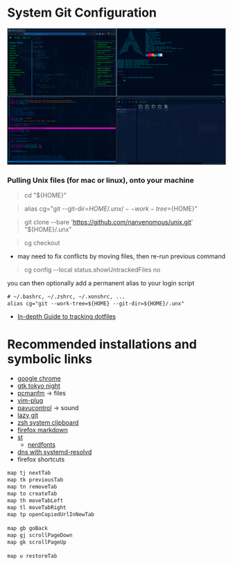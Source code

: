 # System Git Configuration

![arch system image](./.rdm/arch_config.png)

### Pulling Unix files (for mac or linux), onto your machine

> cd "${HOME}"

> alias cg="git --git-dir=${HOME}/.unx/ --work-tree=${HOME}"

> git clone --bare 'https://github.com/nanvenomous/unix.git' "${HOME}/.unx"

> cg checkout

* may need to fix conflicts by moving files, then re-run previous command

> cg config --local status.showUntrackedFiles no

you can then optionally add a permanent alias to your login script
```
# ~/.bashrc, ~/.zshrc, ~/.xonshrc, ...
alias cg="git --work-tree=${HOME} --git-dir=${HOME}/.unx"
```



* [In-depth Guide to tracking dotfiles](https://developer.atlassian.com/blog/2016/02/best-way-to-store-dotfiles-git-bare-repo/)

# Recommended installations and symbolic links
* [google chrome](https://aur.archlinux.org/packages/google-chrome/)
* [gtk tokyo night](https://github.com/stronk-dev/Tokyo-Night-Linux)
* [pcmanfm](https://archlinux.org/packages/community/x86_64/pcmanfm/) -> files
* [vim-plug](https://aur.archlinux.org/packages/vim-plug/)
* [pavucontrol](https://archlinux.org/packages/extra/x86_64/pavucontrol/) -> sound
* [lazy git](https://archlinux.org/packages/community/x86_64/lazygit/)
* [zsh system clipboard](https://github.com/kutsan/zsh-system-clipboard)
* [firefox markdown](https://github.com/KeithLRobertson/markdown-viewer#support-for-local-files-on-linux)
* [st](https://github.com/siduck76/st)
  * [nerdfonts](https://aur.archlinux.org/packages/nerd-fonts-jetbrains-mono/)
* [dns with systemd-resolvd](https://wiki.archlinux.org/title/NetworkManager#systemd-resolved)
* firefox shortcuts
```
map tj nextTab
map tk previousTab
map tn removeTab
map to createTab
map th moveTabLeft
map tl moveTabRight
map tp openCopiedUrlInNewTab

map gb goBack
map gj scrollPageDown
map gk scrollPageUp

map u restoreTab
```

